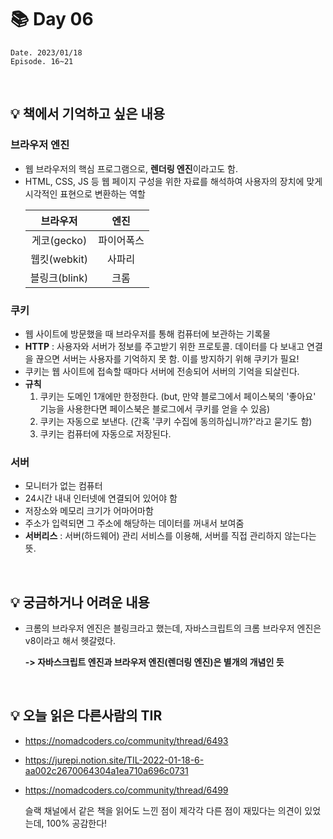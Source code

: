 # 📚 Day 06
    Date. 2023/01/18
    Episode. 16~21
    
<br>

## 💡 책에서 기억하고 싶은 내용

### **브라우저 엔진**
* 웹 브라우저의 핵심 프로그램으로, **렌더링 엔진**이라고도 함.
* HTML, CSS, JS 등 웹 페이지 구성을 위한 자료를 해석하여 사용자의 장치에 맞게 시각적인 표현으로 변환하는 역할
  <table>
      <thead>
          <tr>
              <th style='text-align:center;'>브라우저</th>
              <th style='text-align:center;'>엔진</th>
          </tr>
      </thead>
      <tbody>
          <tr>
              <td style='text-align:center;'>게코(gecko)</td>
              <td style='text-align:center;'>파이어폭스</td>
          </tr>
          <tr>
              <td style='text-align:center;'>웹킷(webkit)</td>
              <td style='text-align:center;'>사파리</td>
          </tr>
          <tr>
              <td style='text-align:center;'>블링크(blink)</td>
              <td style='text-align:center;'>크롬</td>
          </tr>
      </tbody>
  </table>
 
### **쿠키**
* 웹 사이트에 방문했을 때 브라우저를 통해 컴퓨터에 보관하는 기록물
* **HTTP** : 사용자와 서버가 정보를 주고받기 위한 프로토콜. 데이터를 다 보내고 연결을 끊으면 서버는 사용자를 기억하지 못 함. 이를 방지하기 위해 쿠키가 필요!
* 쿠키는 웹 사이트에 접속할 때마다 서버에 전송되어 서버의 기억을 되살린다.
* **규칙**
  1. 쿠키는 도메인 1개에만 한정한다. (but, 만약 블로그에서 페이스북의 '좋아요' 기능을 사용한다면 페이스북은 블로그에서 쿠키를 얻을 수 있음)
  2. 쿠키는 자동으로 보낸다. (간혹 '쿠키 수집에 동의하십니까?'라고 묻기도 함)
  3. 쿠키는 컴퓨터에 자동으로 저장된다.
 
### **서버**
* 모니터가 없는 컴퓨터
* 24시간 내내 인터넷에 연결되어 있어야 함
* 저장소와 메모리 크기가 어마어마함
* 주소가 입력되면 그 주소에 해당하는 데이터를 꺼내서 보여줌
* **서버리스** : 서버(하드웨어) 관리 서비스를 이용해, 서버를 직접 관리하지 않는다는 뜻.

<br>

## 💡 궁금하거나 어려운 내용

* 크롬의 브라우저 엔진은 블링크라고 했는데, 자바스크립트의 크롬 브라우저 엔진은 v8이라고 해서 헷갈렸다.

  **-> 자바스크립트 엔진과 브라우저 엔진(렌더링 엔진)은 별개의 개념인 듯**

<br>

## 💡 오늘 읽은 다른사람의 TIR

* <https://nomadcoders.co/community/thread/6493>
* <https://jurepi.notion.site/TIL-2022-01-18-6-aa002c2670064304a1ea710a696c0731>
* <https://nomadcoders.co/community/thread/6499>

    슬랙 채널에서 같은 책을 읽어도 느낀 점이 제각각 다른 점이 재밌다는 의견이 있었는데, 100% 공감한다! 

